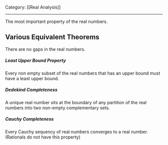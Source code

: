 Category: [[Real Analysis]]
___
The most important property of the real numbers. 
## Various Equivalent Theorems
There are no gaps in the real numbers. 
##### Least Upper Bound Property
Every non empty subset of the real numbers that has an upper bound must have a least upper bound. 
##### Dedekind Completeness
A unique real number sits at the boundary of any partition of the real numbers into two non-empty complementary sets. 
##### Cauchy Completeness
Every Cauchy sequency of real numbers converges to a real number. (Rationals do not have this property)